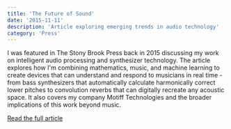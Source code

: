 ```yaml
---
title: 'The Future of Sound'
date: '2015-11-11'
description: 'Article exploring emerging trends in audio technology'
category: 'Press'
---
```


I was featured in The Stony Brook Press back in 2015 discussing my work on intelligent audio processing and synthesizer technology. The article explores how I'm combining mathematics, music, and machine learning to create devices that can understand and respond to musicians in real time - from bass synthesizers that automatically calculate harmonically correct lower pitches to convolution reverbs that can digitally recreate any acoustic space. It also covers my company Motiff Technologies and the broader implications of this work beyond music.

[Read the full article](https://sbpress.com/2015/11/the-future-of-sound/)
